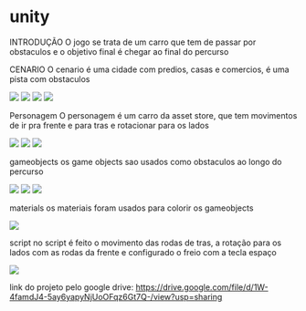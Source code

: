 # unity
INTRODUÇÃO
O jogo se trata de um carro que tem de passar por obstaculos e o objetivo final é chegar ao final do percurso




CENARIO
O cenario é uma cidade com predios, casas e comercios, é uma pista com obstaculos




<img src="img/cenario.png">
<img src="img/cenario1.png">
<img src="img/cenario2.png">
<img src="img/cenario3.png">


Personagem
O personagem é um carro da asset store, que tem movimentos de ir pra frente e para tras e rotacionar para os lados





<img src="img/carro.png">
<img src="img/carro1.png">
<img src="img/propcarro.png">




gameobjects
os game objects sao usados como obstaculos ao longo do percurso




<img src="img/gameobject.png">
<img src="img/gameobject1.png">
<img src="img/gameobject2.png">




materials
os materiais foram usados para colorir os gameobjects




<img src="img/materials.png">




script
no script é feito o movimento das rodas de tras, a rotação para os lados com as rodas da frente e configurado o freio com a tecla espaço





<img src="img/script.png">





link do projeto pelo google drive: https://drive.google.com/file/d/1W-4famdJ4-5ay6yapyNjUoOFqz6Gt7Q-/view?usp=sharing
